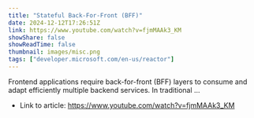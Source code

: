 ```yaml
---
title: "Stateful Back-For-Front (BFF)"
date: 2024-12-12T17:26:51Z
link: https://www.youtube.com/watch?v=fjmMAAk3_KM
showShare: false
showReadTime: false
thumbnail: images/misc.png
tags: ["developer.microsoft.com/en-us/reactor"]
---
```

Frontend applications require back-for-front (BFF) layers to consume and adapt efficiently multiple backend services. In traditional ...

- Link to article: https://www.youtube.com/watch?v=fjmMAAk3_KM